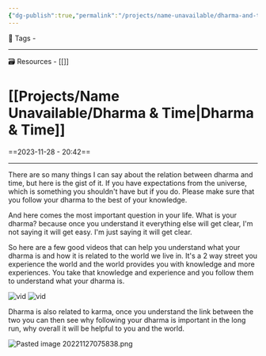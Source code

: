 ```yaml
---
{"dg-publish":true,"permalink":"/projects/name-unavailable/dharma-and-time/","dgPassFrontmatter":true,"noteIcon":"1","created":"2023-11-28T20:42:10.493+05:30","updated":"2023-12-12T00:53:17.098+05:30"}
---
```



🧶 Tags - 

---
🗃 Resources - [[]]

# [[Projects/Name Unavailable/Dharma & Time\|Dharma & Time]]
==2023-11-28 - 20:42==

---
There are so many things I can say about the relation between dharma and time, but here is the gist of it. If you have expectations from the universe, which is something you shouldn't have but if you do. Please make sure that you follow your dharma to the best of your knowledge.

And here comes the most important question in your life. What is your dharma? because once you understand it everything else will get clear, I'm not saying it will get easy. I'm just saying it will get clear.

So here are a few good videos that can help you understand what your dharma is and how it is related to the world we live in. It's a 2 way street you experience the world and the world provides you with knowledge and more experiences. You take that knowledge and experience and you follow them to understand what your dharma is.

![vid](https://www.youtube.com/watch?v=45pybsbsvLQ)
![vid](https://www.youtube.com/watch?v=fe6ZYTfWRik)

Dharma is also related to karma, once you understand the link between the two you can then see why following your dharma is important in the long run, why overall it will be helpful to you and the world.

![Pasted image 20221127075838.png](/img/user/Resources/%F0%9F%93%81%20Files/%F0%9F%93%B8Images/Pasted%20image%2020221127075838.png)